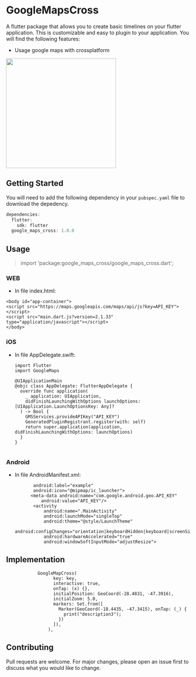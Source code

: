 # GoogleMapsCross

A flutter package that allows you to create basic timelines on your flutter application. This is customizable and easy to plugin to your application. You will find the following features:

* Usage google maps with crossplatform

<image src="https://github.com/zapiti/google_maps_cross/blob/main/maps.png" height="300em"/>

## Getting Started

You will need to add the following dependency in your `pubspec.yaml` file to download the depedency.

```dart
dependencies:
  flutter:
    sdk: flutter
  google_maps_cross: 1.0.0
```


## Usage

> import 'package:google_maps_cross/google_maps_cross.dart';

### WEB
   * In file index.html:
   
   
    <body id="app-container">
    <script src="https://maps.googleapis.com/maps/api/js?key=API_KEY"></script>
    <script src="main.dart.js?version=2.1.33" type="application/javascript"></script>
    </body>

    
### iOS
 * In file AppDelegate.swift:
 
    ```import UIKit
    import Flutter
    import GoogleMaps

    @UIApplicationMain
    @objc class AppDelegate: FlutterAppDelegate {
      override func application(
        _ application: UIApplication,
        didFinishLaunchingWithOptions launchOptions: [UIApplication.LaunchOptionsKey: Any]?
      ) -> Bool {
        GMSServices.provideAPIKey("API_KEY")
        GeneratedPluginRegistrant.register(with: self)
        return super.application(application, didFinishLaunchingWithOptions: launchOptions)
      }
    }
  
    
 ### Android
   * In file AndroidManifest.xml:
    
     ```<application
            android:label="example"
            android:icon="@mipmap/ic_launcher">
           <meta-data android:name="com.google.android.geo.API_KEY"
               android:value="API_KEY"/>
            <activity
                android:name=".MainActivity"
                android:launchMode="singleTop"
                android:theme="@style/LaunchTheme"
                android:configChanges="orientation|keyboardHidden|keyboard|screenSize|smallestScreenSize|locale|layoutDirection|fontScale|screenLayout|density|uiMode"
                android:hardwareAccelerated="true"
                android:windowSoftInputMode="adjustResize">

## Implementation

```
            GoogleMapCross(
                  key: key,
                  interactive: true,
                  onTap: (x) {},
                  initialPosition: GeoCoord(-28.4831, -47.3916),
                  initialZoom: 5.0,
                  markers: Set.from([
                    Marker(GeoCoord(-18.4435, -47.3415), onTap: (_) {
                      print("description3");
                    })
                  ]),
                ),
```

## Contributing

Pull requests are welcome. For major changes, please open an issue first to discuss what you would like to change.

